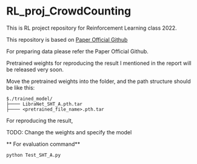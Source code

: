 # RL_proj_CrowdCounting

This is RL project repository for Reinforcement Learning class 2022.

This repository is based on [Paper Official Github](https://github.com/poppinace/libranet)

For preparing data please refer the Paper Official Github.

Pretrained weights for reproducing the result I mentioned in the report will be released very soon.

Move the pretrained weights into the folder, and the path structure should be like this: 
````
$./trained_model/
├──── LibraNet_SHT_A.pth.tar
├──── <pretrained_file_name>.pth.tar
````

For reproducing the result, 

TODO: Change the weights and specify the model

** For evaluation command**
```python
python Test_SHT_A.py
```
